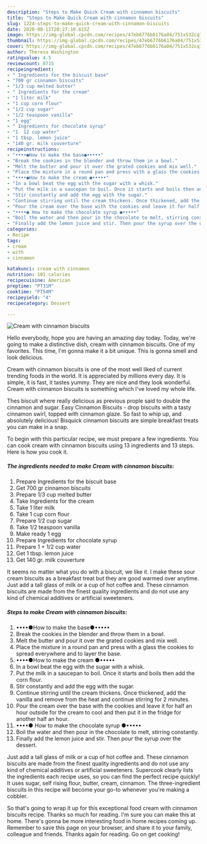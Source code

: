 ```yaml
---
description: "Steps to Make Quick Cream with cinnamon biscuits"
title: "Steps to Make Quick Cream with cinnamon biscuits"
slug: 1224-steps-to-make-quick-cream-with-cinnamon-biscuits
date: 2020-08-11T20:27:10.615Z
image: https://img-global.cpcdn.com/recipes/47eb6776b6176a04/751x532cq70/cream-with-cinnamon-biscuits-recipe-main-photo.jpg
thumbnail: https://img-global.cpcdn.com/recipes/47eb6776b6176a04/751x532cq70/cream-with-cinnamon-biscuits-recipe-main-photo.jpg
cover: https://img-global.cpcdn.com/recipes/47eb6776b6176a04/751x532cq70/cream-with-cinnamon-biscuits-recipe-main-photo.jpg
author: Theresa Washington
ratingvalue: 4.5
reviewcount: 8715
recipeingredient:
- " Ingredients for the biscuit base"
- "700 gr cinnamon biscuits"
- "1/3 cup melted butter"
- " Ingredients for the cream"
- "1 liter milk"
- "1 cup corn flour"
- "1/2 cup sugar"
- "1/2 teaspoon vanilla"
- "1 egg"
- " Ingredients for chocolate syrup"
- "1  12 cup water"
- "1 tbsp. lemon juice"
- "140 gr. milk couverture"
recipeinstructions:
- "••••●How to make the base●•••••"
- "Break the cookies in the blender and throw them in a bowl."
- "Melt the butter and pour it over the grated cookies and mix well."
- "Place the mixture in a round pan and press with a glass the cookies to spread everywhere and to layer the base."
- "••••●How to make the cream ●•••••"
- "In a bowl beat the egg with the sugar with a whisk."
- "Put the milk in a saucepan to boil. Once it starts and boils then add the corn flour."
- "Stir constantly and add the egg with the sugar."
- "Continue stirring until the cream thickens. Once thickened, add the vanilla and remove from the heat and continue stirring for 2 minutes."
- "Pour the cream over the base with the cookies and leave it for half an hour outside for the cream to cool and then put it in the fridge for another half an hour."
- "••••● How to make the chocolate syrup ●•••••"
- "Boil the water and then pour in the chocolate to melt, stirring constantly."
- "Finally add the lemon juice and stir. Then pour the syrup over the dessert."
categories:
- Recipe
tags:
- cream
- with
- cinnamon

katakunci: cream with cinnamon 
nutrition: 101 calories
recipecuisine: American
preptime: "PT31M"
cooktime: "PT54M"
recipeyield: "4"
recipecategory: Dessert

---
```



![Cream with cinnamon biscuits](https://img-global.cpcdn.com/recipes/47eb6776b6176a04/751x532cq70/cream-with-cinnamon-biscuits-recipe-main-photo.jpg)

Hello everybody, hope you are having an amazing day today. Today, we're going to make a distinctive dish, cream with cinnamon biscuits. One of my favorites. This time, I'm gonna make it a bit unique. This is gonna smell and look delicious.

Cream with cinnamon biscuits is one of the most well liked of current trending foods in the world. It is appreciated by millions every day. It is simple, it is fast, it tastes yummy. They are nice and they look wonderful. Cream with cinnamon biscuits is something which I've loved my whole life.

Thes biscuit where really delicious as previous prople said to double the cinnamon and sugar. Easy Cinnamon Biscuits - drop biscuits with a tasty cinnamon swirl, topped with cinnamon glaze. So fast to whip up, and absolutely delicious! Bisquick cinnamon biscuits are simple breakfast treats you can make in a snap.


To begin with this particular recipe, we must prepare a few ingredients. You can cook cream with cinnamon biscuits using 13 ingredients and 13 steps. Here is how you cook it.

<!--inarticleads1-->

##### The ingredients needed to make Cream with cinnamon biscuits:

1. Prepare  Ingredients for the biscuit base
1. Get 700 gr cinnamon biscuits
1. Prepare 1/3 cup melted butter
1. Take  Ingredients for the cream
1. Take 1 liter milk
1. Take 1 cup corn flour
1. Prepare 1/2 cup sugar
1. Take 1/2 teaspoon vanilla
1. Make ready 1 egg
1. Prepare  Ingredients for chocolate syrup
1. Prepare 1 + 1/2 cup water
1. Get 1 tbsp. lemon juice
1. Get 140 gr. milk couverture


It seems no matter what you do with a biscuit, we like it. I make these sour cream biscuits as a breakfast treat but they are good warmed over anytime. Just add a tall glass of milk or a cup of hot coffee and. These cinnamon biscuits are made from the finest quality ingredients and do not use any kind of chemical additives or artificial sweeteners. 

<!--inarticleads2-->

##### Steps to make Cream with cinnamon biscuits:

1. ••••●How to make the base●•••••
1. Break the cookies in the blender and throw them in a bowl.
1. Melt the butter and pour it over the grated cookies and mix well.
1. Place the mixture in a round pan and press with a glass the cookies to spread everywhere and to layer the base.
1. ••••●How to make the cream ●•••••
1. In a bowl beat the egg with the sugar with a whisk.
1. Put the milk in a saucepan to boil. Once it starts and boils then add the corn flour.
1. Stir constantly and add the egg with the sugar.
1. Continue stirring until the cream thickens. Once thickened, add the vanilla and remove from the heat and continue stirring for 2 minutes.
1. Pour the cream over the base with the cookies and leave it for half an hour outside for the cream to cool and then put it in the fridge for another half an hour.
1. ••••● How to make the chocolate syrup ●•••••
1. Boil the water and then pour in the chocolate to melt, stirring constantly.
1. Finally add the lemon juice and stir. Then pour the syrup over the dessert.


Just add a tall glass of milk or a cup of hot coffee and. These cinnamon biscuits are made from the finest quality ingredients and do not use any kind of chemical additives or artificial sweeteners. Supercook clearly lists the ingredients each recipe uses, so you can find the perfect recipe quickly! It uses sugar, self rising flour, butter, cream, cinnamon. The three-ingredient biscuits in this recipe will become your go-to whenever you&#39;re making a cobbler. 

So that's going to wrap it up for this exceptional food cream with cinnamon biscuits recipe. Thanks so much for reading. I'm sure you can make this at home. There's gonna be more interesting food in home recipes coming up. Remember to save this page on your browser, and share it to your family, colleague and friends. Thanks again for reading. Go on get cooking!
